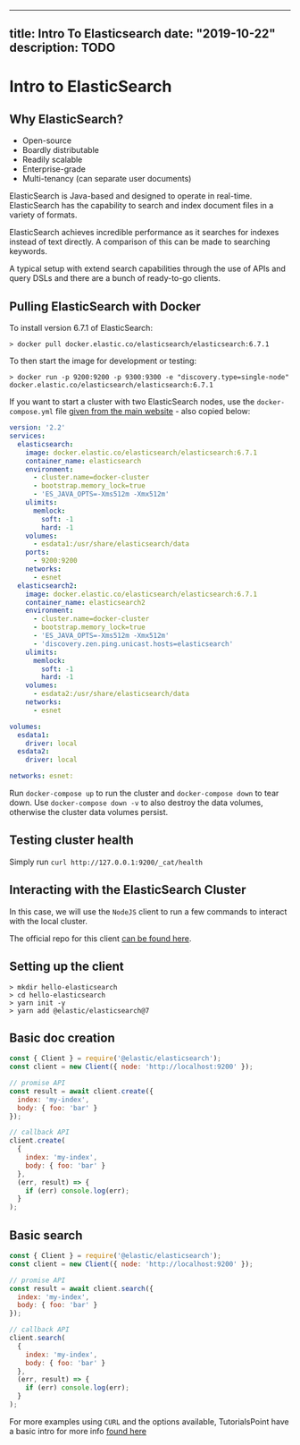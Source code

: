 
---
title: Intro To Elasticsearch
date: "2019-10-22"
description: TODO
---

# Intro to ElasticSearch

## Why ElasticSearch?

- Open-source
- Boardly distributable
- Readily scalable
- Enterprise-grade
- Multi-tenancy (can separate user documents)

ElasticSearch is Java-based and designed to operate in real-time. ElasticSearch has the capability to search and index document files in a variety of formats.

ElasticSearch achieves incredible performance as it searches for indexes instead of text directly. A comparison of this can be made to searching keywords.

A typical setup with extend search capabilities through the use of APIs and query DSLs and there are a bunch of ready-to-go clients.

## Pulling ElasticSearch with Docker

To install version 6.7.1 of ElasticSearch:

```shell
> docker pull docker.elastic.co/elasticsearch/elasticsearch:6.7.1
```

To then start the image for development or testing:

```shell
> docker run -p 9200:9200 -p 9300:9300 -e "discovery.type=single-node" docker.elastic.co/elasticsearch/elasticsearch:6.7.1
```

If you want to start a cluster with two ElasticSearch nodes, use the `docker-compose.yml` file [given from the main website](https://www.elastic.co/guide/en/elasticsearch/reference/current/docker.html#docker-prod-cluster-composefile) - also copied below:

```yaml
version: '2.2'
services:
  elasticsearch:
    image: docker.elastic.co/elasticsearch/elasticsearch:6.7.1
    container_name: elasticsearch
    environment:
      - cluster.name=docker-cluster
      - bootstrap.memory_lock=true
      - 'ES_JAVA_OPTS=-Xms512m -Xmx512m'
    ulimits:
      memlock:
        soft: -1
        hard: -1
    volumes:
      - esdata1:/usr/share/elasticsearch/data
    ports:
      - 9200:9200
    networks:
      - esnet
  elasticsearch2:
    image: docker.elastic.co/elasticsearch/elasticsearch:6.7.1
    container_name: elasticsearch2
    environment:
      - cluster.name=docker-cluster
      - bootstrap.memory_lock=true
      - 'ES_JAVA_OPTS=-Xms512m -Xmx512m'
      - 'discovery.zen.ping.unicast.hosts=elasticsearch'
    ulimits:
      memlock:
        soft: -1
        hard: -1
    volumes:
      - esdata2:/usr/share/elasticsearch/data
    networks:
      - esnet

volumes:
  esdata1:
    driver: local
  esdata2:
    driver: local

networks: esnet:
```

Run `docker-compose up` to run the cluster and `docker-compose down` to tear down. Use `docker-compose down -v` to also destroy the data volumes, otherwise the cluster data volumes persist.

## Testing cluster health

Simply run `curl http://127.0.0.1:9200/_cat/health`

## Interacting with the ElasticSearch Cluster

In this case, we will use the `NodeJS` client to run a few commands to interact with the local cluster.

The official repo for this client [can be found here](https://github.com/elastic/elasticsearch-js).

## Setting up the client

```shell
> mkdir hello-elasticsearch
> cd hello-elasticsearch
> yarn init -y
> yarn add @elastic/elasticsearch@7
```

## Basic doc creation

```javascript
const { Client } = require('@elastic/elasticsearch');
const client = new Client({ node: 'http://localhost:9200' });

// promise API
const result = await client.create({
  index: 'my-index',
  body: { foo: 'bar' }
});

// callback API
client.create(
  {
    index: 'my-index',
    body: { foo: 'bar' }
  },
  (err, result) => {
    if (err) console.log(err);
  }
);
```

## Basic search

```javascript
const { Client } = require('@elastic/elasticsearch');
const client = new Client({ node: 'http://localhost:9200' });

// promise API
const result = await client.search({
  index: 'my-index',
  body: { foo: 'bar' }
});

// callback API
client.search(
  {
    index: 'my-index',
    body: { foo: 'bar' }
  },
  (err, result) => {
    if (err) console.log(err);
  }
);
```

For more examples using `CURL` and the options available, TutorialsPoint have a basic intro for more info [found here](https://www.tutorialspoint.com/elasticsearch/elasticsearch_index_apis.htm)

